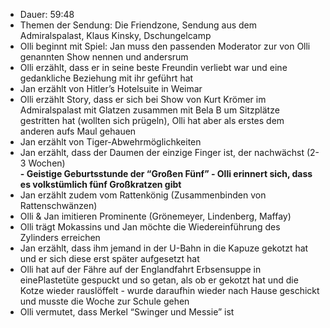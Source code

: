 - Dauer: 59:48  
- Themen der Sendung: Die Friendzone, Sendung aus dem Admiralspalast, Klaus Kinsky, Dschungelcamp  
- Olli beginnt mit Spiel: Jan muss den passenden Moderator zur von Olli genannten Show nennen und andersrum  
- Olli erzählt, dass er in seine beste Freundin verliebt war und eine gedankliche Beziehung mit ihr geführt hat  
- Jan erzählt von Hitler’s Hotelsuite in Weimar  
- Olli erzählt Story, dass er sich bei Show von Kurt Krömer im Admiralspalast mit Glatzen zusammen mit Bela B um Sitzplätze gestritten hat (wollten sich prügeln), Olli hat aber als erstes dem anderen aufs Maul gehauen  
- Jan erzählt von Tiger-Abwehrmöglichkeiten  
- Jan erzählt, dass der Daumen der einzige Finger ist, der nachwächst (2-3 Wochen)  
**- Geistige Geburtsstunde der “Großen Fünf” - Olli erinnert sich, dass es volkstümlich fünf Großkratzen gibt**  
- Jan erzählt zudem vom Rattenkönig (Zusammenbinden von Rattenschwänzen)  
- Olli & Jan imitieren Prominente (Grönemeyer, Lindenberg, Maffay)  
- Olli trägt Mokassins und Jan möchte die Wiedereinführung des Zylinders erreichen  
- Jan erzählt, dass ihm jemand in der U-Bahn in die Kapuze gekotzt hat und er sich diese erst später aufgesetzt hat  
- Olli hat auf der Fähre auf der Englandfahrt Erbsensuppe in einePlastetüte gespuckt und so getan, als ob er gekotzt hat und die Kotze wieder rauslöffelt - wurde daraufhin wieder nach Hause geschickt und musste die Woche zur Schule gehen  
- Olli vermutet, dass Merkel “Swinger und Messie” ist 
